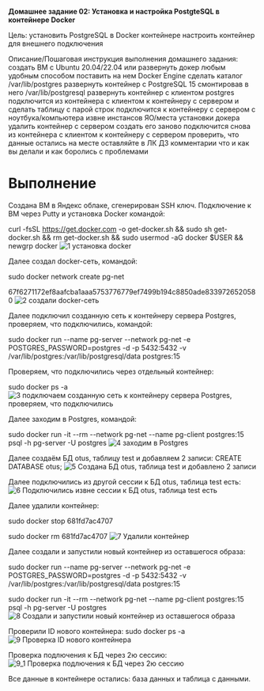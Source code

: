 <b>Домашнее задание 02: Установка и настройка PostgteSQL в контейнере Docker</b>

Цель:
установить PostgreSQL в Docker контейнере
настроить контейнер для внешнего подключения

Описание/Пошаговая инструкция выполнения домашнего задания:
создать ВМ с Ubuntu 20.04/22.04 или развернуть докер любым удобным способом
поставить на нем Docker Engine
сделать каталог /var/lib/postgres
развернуть контейнер с PostgreSQL 15 смонтировав в него /var/lib/postgresql
развернуть контейнер с клиентом postgres
подключится из контейнера с клиентом к контейнеру с сервером и сделать таблицу с парой строк
подключится к контейнеру с сервером с ноутбука/компьютера извне инстансов ЯО/места установки докера
удалить контейнер с сервером
создать его заново
подключится снова из контейнера с клиентом к контейнеру с сервером
проверить, что данные остались на месте
оставляйте в ЛК ДЗ комментарии что и как вы делали и как боролись с проблемами

# Выполнение
Создана ВМ в Яндекс облаке, сгенерирован SSH ключ. Подключение к ВМ через Putty и установка Docker командой:

curl -fsSL https://get.docker.com -o get-docker.sh && sudo sh get-docker.sh && rm get-docker.sh && sudo usermod -aG docker $USER && newgrp docker
![1 установка docker](https://github.com/user-attachments/assets/70a67902-a104-4bb5-a6c0-c2fb7974ac6e)

Далее создал docker-сеть, командой:

sudo docker network create pg-net

67f6271172ef8aafcba1aaa5753776779ef7499b194c8850ade8339726520580
![2 создали docker-сеть](https://github.com/user-attachments/assets/2a18749e-8a05-41ca-8fbb-1d4d8821d517)

Далее подключил созданную сеть к контейнеру сервера Postgres, проверяем, что подключились, командой:

sudo docker run --name pg-server --network pg-net -e POSTGRES_PASSWORD=postgres -d -p 5432:5432 -v /var/lib/postgres:/var/lib/postgresql/data postgres:15

Проверяем, что подключились через отдельный контейнер:

sudo docker ps -a
![3 подключаем созданную сеть к контейнеру сервера Postgres, проверяем, что подключились](https://github.com/user-attachments/assets/891bc2cf-9963-43e6-925c-ae2185ff81b9)

Далее заходим в Postgres, командой:

sudo docker run -it --rm --network pg-net --name pg-client postgres:15 psql -h pg-server -U postgres
![4 заходим в Postgres](https://github.com/user-attachments/assets/d8b79023-1e93-4765-8283-68e8445ba1ce)

Далее создаём БД otus, таблицу test и добавляем 2 записи:
CREATE DATABASE otus; 
![5 Создана БД otus, таблица test и добавлено 2 записи](https://github.com/user-attachments/assets/3334064f-ffc8-452a-9605-cc6317f431f7)

Далее подключились из другой сессии к БД otus, таблица test есть:
![6 Подключились извне сессии к БД otus, таблица test есть](https://github.com/user-attachments/assets/eac51bfb-ced6-41fb-b496-8aa79e7e01fe)

Далее удалили контейнер:

sudo docker stop 681fd7ac4707 

sudo docker rm 681fd7ac4707 
![7 Удалили контейнер](https://github.com/user-attachments/assets/fb7a3f11-81b1-47e3-a574-a30b21c09c79)

Далее создали и запустили новый контейнер из оставшегося образа:

sudo docker run --name pg-server --network pg-net -e POSTGRES_PASSWORD=postgres -d -p 5432:5432 -v /var/lib/postgres:/var/lib/postgresql/data postgres:15

sudo docker run -it --rm --network pg-net --name pg-client postgres:15 psql -h pg-server -U postgres
![8 Создали и запустили новый контейнер из оставшегося образа](https://github.com/user-attachments/assets/43409d07-0465-460e-8f41-e877ef976766)

Проверили ID нового контейнера:
sudo docker ps -a
![9 Проверка ID нового контейнера](https://github.com/user-attachments/assets/6f6f555f-635b-4aa9-8e4b-9d7bdda18db1)

Проверка подлючения к БД через 2ю сессию:
![9_1 Проверка подлючения к БД через 2ю сессию](https://github.com/user-attachments/assets/4bb52249-8a38-4853-88a9-485828b84e09)

Все данные в контейнере остались: база данных и таблица с данными.
